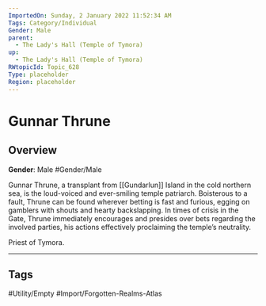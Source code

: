 ```yaml
---
ImportedOn: Sunday, 2 January 2022 11:52:34 AM
Tags: Category/Individual
Gender: Male
parent:
  - The Lady's Hall (Temple of Tymora)
up:
  - The Lady's Hall (Temple of Tymora)
RWtopicId: Topic_628
Type: placeholder
Region: placeholder
---
```

# Gunnar Thrune
## Overview
**Gender**: Male
#Gender/Male

Gunnar Thrune, a transplant from [[Gundarlun]] Island in the cold northern sea, is the loud-voiced and ever-smiling temple patriarch. Boisterous to a fault, Thrune can be found wherever betting is fast and furious, egging on gamblers with shouts and hearty backslapping. In times of crisis in the Gate, Thrune immediately encourages and presides over bets regarding the involved parties, his actions effectively proclaiming the temple’s neutrality.

Priest of Tymora.


---
## Tags
#Utility/Empty #Import/Forgotten-Realms-Atlas

